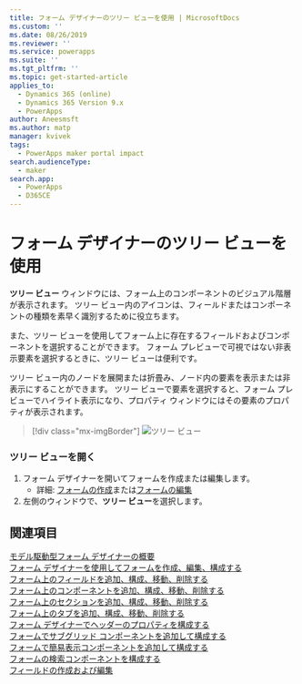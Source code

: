 ```yaml
---
title: フォーム デザイナーのツリー ビューを使用 | MicrosoftDocs
ms.custom: ''
ms.date: 08/26/2019
ms.reviewer: ''
ms.service: powerapps
ms.suite: ''
ms.tgt_pltfrm: ''
ms.topic: get-started-article
applies_to:
  - Dynamics 365 (online)
  - Dynamics 365 Version 9.x
  - PowerApps
author: Aneesmsft
ms.author: matp
manager: kvivek
tags:
  - PowerApps maker portal impact
search.audienceType:
  - maker
search.app:
  - PowerApps
  - D365CE
---
```


# <a name="using-the-tree-view-in-the-form-designer"></a>フォーム デザイナーのツリー ビューを使用
**ツリー ビュー** ウィンドウには、フォーム上のコンポーネントのビジュアル階層が表示されます。 ツリー ビュー内のアイコンは、フィールドまたはコンポーネントの種類を素早く識別するために役立ちます。 

また、ツリー ビューを使用してフォーム上に存在するフィールドおよびコンポーネントを選択することができます。 フォーム プレビューで可視ではない非表示要素を選択するときに、ツリー ビューは便利です。 

ツリー ビュー内のノードを展開または折畳み、ノード内の要素を表示または非表示にすることができます。 ツリー ビューで要素を選択すると、フォーム プレビューでハイライト表示になり、プロパティ ウィンドウにはその要素のプロパティが表示されます。 

> [!div class="mx-imgBorder"] 
> ![](media/FormDesignerTreeView.png "ツリー ビュー")

### <a name="open-the-tree-view"></a>ツリー ビューを開く 
1. フォーム デザイナーを開いてフォームを作成または編集します。 
    - 詳細: [フォームの作成](create-and-edit-forms.md#create-a-form)または[フォームの編集](create-and-edit-forms.md#edit-a-form)
2. 左側のウィンドウで、**ツリー ビュー**を選択します。

## <a name="see-also"></a>関連項目
[モデル駆動型フォーム デザイナーの概要](form-designer-overview.md)  
[フォーム デザイナーを使用してフォームを作成、編集、構成する](create-and-edit-forms.md)  
[フォーム上のフィールドを追加、構成、移動、削除する](add-move-or-delete-fields-on-form.md)  
[フォーム上のコンポーネントを追加、構成、移動、削除する](add-move-configure-or-delete-components-on-form.md)  
[フォーム上のセクションを追加、構成、移動、削除する](add-move-or-delete-sections-on-form.md)  
[フォーム上のタブを追加、構成、移動、削除する](add-move-or-delete-tabs-on-form.md)  
[フォーム デザイナーでヘッダーのプロパティを構成する](form-designer-header-properties.md)  
[フォームでサブグリッド コンポーネントを追加して構成する](form-designer-add-configure-subgrid.md)  
[フォームで簡易表示コンポーネントを追加して構成する](form-designer-add-configure-quickview.md)  
[フォームの検索コンポーネントを構成する](form-designer-add-configure-lookup.md)  
[フィールドの作成および編集](../common-data-service/create-edit-field-portal.md)  
